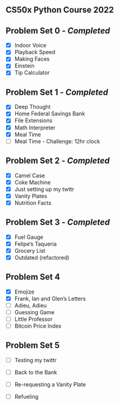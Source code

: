 ## CS50x Python Course 2022

## Problem Set 0 - _Completed_
- [x] Indoor Voice
- [x] Playback Speed
- [x] Making Faces
- [x] Einstein
- [x] Tip Calculator

## Problem Set 1 - _Completed_
- [x] Deep Thought
- [x] Home Federal Savings Bank
- [x] File Extensions
- [x] Math Interpreter
- [x] Meal Time
- [ ] Meal Time - Challenge: 12hr clock

## Problem Set 2 - _Completed_
- [x] Camel Case
- [x] Coke Machine
- [x] Just setting up my twttr
- [x] Vanity Plates
- [x] Nutrition Facts

## Problem Set 3 - _Completed_
- [x] Fuel Gauge
- [x] Felipe’s Taqueria
- [x] Grocery List
- [x] Outdated (refactored)

## Problem Set 4
- [x] Emojize
- [x] Frank, Ian and Glen’s Letters
- [ ] Adieu, Adieu
- [ ] Guessing Game
- [ ] Little Professor
- [ ] Bitcoin Price Index

## Problem Set 5
- [ ] Testing my twittr
- [ ] Back to the Bank
- [ ] Re-requesting a Vanity Plate
- [ ] Refueling


